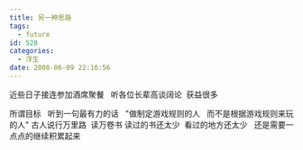 ```yaml
---
title: 另一种思路
tags:
  - future
id: 528
categories:
  - 浮生
date: 2008-06-09 22:16:56
---
```


近些日子接连参加酒席聚餐&nbsp;&nbsp; 听各位长辈高谈阔论&nbsp; 获益很多

所谓目标&nbsp;&nbsp; 听到一句最有力的话&nbsp;&nbsp; &quot;做制定游戏规则的人&nbsp;&nbsp; 而不是根据游戏规则来玩的人&quot;
古人说行万里路&nbsp; 读万卷书
读过的书还太少&nbsp; 看过的地方还太少&nbsp;&nbsp; 还是需要一点点的继续积累起来